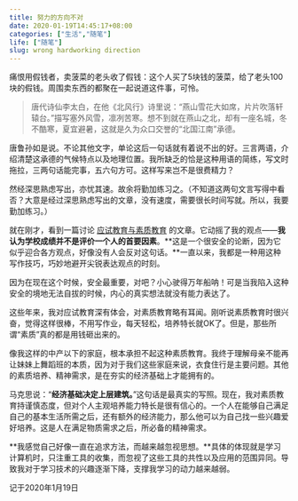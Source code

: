 ```yaml
---
title: 努力的方向不对
date: 2020-01-19T14:45:17+08:00
categories: ["生活","随笔"]
life: ["随笔"]
slug: wrong hardworking direction
---
```


痛恨用假钱者，卖菠菜的老头收了假钱：这个人买了5块钱的菠菜，给了老头100块的假钱。周围卖东西的都聚在一起说道这件事，可怜。

> 唐代诗仙李太白，在他《北风行》诗里说：“燕山雪花大如席，片片吹落轩辕台。”描写塞外风雪，凛冽苦寒。想不到就在燕山之北，却有一座名城，冬不酷寒，夏宜避暑，这就是久为众口交誉的“北国江南”承德。

唐鲁孙如是说。不论其他文字，单论这后一句话就有着说不出的好。三言两语，介绍清楚这承德的气候特点以及地理位置。我所缺乏的恰是这种用语的简练，写文时拖拉，三两句话能完事，五六句方可。这样写来岂不是很费精力？

然经深思熟虑写出，亦忧其速。故余将勤加练习之。（不知道这两句文言写得中看否？大意是经过深思熟虑写出的文章，没有速度，需要很长时间写就。所以，我要勤加练习。）

就在刚才，看到一篇讨论 [应试教育与素质教育](http://mp.weixin.qq.com/s?__biz=MzU1OTYyMTQ1MA==&mid=2247487970&idx=1&sn=51099843d370d7fb3ef254779a02023b&chksm=fc1525c7cb62acd173b69c2e8dcdd10e330aa9b94685fedb99f5dc4939eb70c2c05d87081d91&mpshare=1&scene=21&srcid=&sharer_sharetime=1579444311590&sharer_shareid=437b422f294856364ccf4b95415ead8d#wechat_redirect) 的文章。它动摇了我的观点——**我认为学校成绩并不是评价一个人的首要因素**。**这是一个很安全的论断，因为它似乎迎合各方观点，好像没有人会反对这句话。**一直以来，我都是一种用这种写作技巧，巧妙地避开尖锐表达观点的时刻。

因为在现在这个时候，安全最重要，对吧？小心驶得万年船呐！可是当我陷入这种安全的境地无法自拔的时候，内心的真实想法就没有能力表达了。

这些年来，我对应试教育深有体会，对素质教育略有耳闻。刚听说素质教育时很兴奋，觉得这样很棒，不用写作业，每天轻松，培养特长就OK了。但是，那些所谓“素质”真的都是用钱砸出来的。

像我这样的中产以下的家庭，根本承担不起这种素质教育。我终于理解母亲不能再让妹妹上舞蹈班的本质，因为对于我们这些家庭来说，衣食住行是主要问题。其他的素质培养、精神需求，是在夯实的经济基础上才能拥有的。

马克思说：“**经济基础决定上层建筑。**”这句话是最真实的写照。现在，我对素质教育持谨慎态度，但对个人主观培养能力特长是很有信心的。一个人在能够自己满足自己的基本生活所需之后，还有额外的经济能力，那么他可以为自己找一些兴趣爱好培养。这是人在满足物质需求之后，所必备的精神需求。

**我感觉自己好像一直在追求方法，而越来越忽视思想。**具体的体现就是学习计算机时，只注重工具的收集，而忽视了这些工具的共性以及应用的范围异同。导致我对于学习技术的兴趣逐渐下降，支撑我学习的动力越来越弱。

记于2020年1月19日